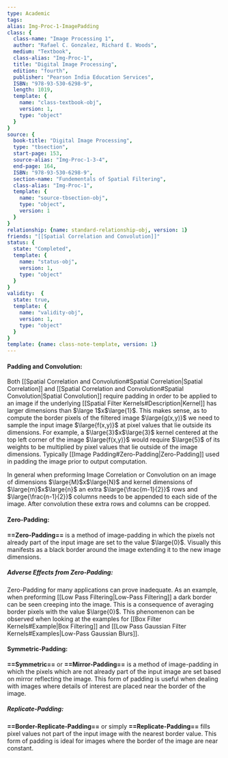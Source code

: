 ```yaml
---
type: Academic
tags:
alias: Img-Proc-1-ImagePadding
class: {
  class-name: "Image Processing 1",
  author: "Rafael C. Gonzalez, Richard E. Woods",
  medium: "Textbook",
  class-alias: "Img-Proc-1",
  title: "Digital Image Processing",
  edition: "fourth",
  publisher: "Pearson India Education Services",
  ISBN: "978-93-530-6298-9",
  length: 1019,
  template: {
    name: "class-textbook-obj",
    version: 1,
    type: "object"
  }
}
source: {
  book-title: "Digital Image Processing",
  type: "tbsection",
  start-page: 153,
  source-alias: "Img-Proc-1-3-4",
  end-page: 164,
  ISBN: "978-93-530-6298-9",
  section-name: "Fundementals of Spatial Filtering",
  class-alias: "Img-Proc-1",
  template: {
    name: "source-tbsection-obj",
    type: "object",
    version: 1
  }
}
relationship: {name: standard-relationship-obj, version: 1}
friends: "[[Spatial Correlation and Convolution]]"
status: {
  state: "Completed",
  template: {
    name: "status-obj",
    version: 1,
    type: "object"
  }
}
validity:  {
  state: true,
  template: {
    name: "validity-obj",
    version: 1,
    type: "object"
  }
}
template: {name: class-note-template, version: 1}
---
```

#### Padding and Convolution:
Both [[Spatial Correlation and Convolution#Spatial Correlation|Spatial Correlation]] and [[Spatial Correlation and Convolution#Spatial Convolution|Spatial Convolution]] require padding in order to be applied to an image if the underlying [[Spatial Filter Kernels#Description|Kernel]] has larger dimensions than $\large 1$x$\large{1}$. This makes sense, as to compute the border pixels of the filtered image $\large{g(x,y)}$ we need to sample the input image $\large{f(x,y)}$ at pixel values that lie outside its dimensions. For example, a $\large{3}$x$\large{3}$ kernel centered at the top left corner of the image $\large{f(x,y)}$ would require $\large{5}$ of its weights to be multiplied by pixel values that lie outside of the image dimensions. Typically [[Image Padding#Zero-Padding|Zero-Padding]] used in padding the image prior to output computation.

In general when preforming Image Correlation or Convolution on an image of dimensions $\large{M}$x$\large{N}$ and kernel dimensions of $\large{m}$x$\large{n}$ an extra $\large{\frac{m-1}{2}}$ rows and $\large{\frac{n-1}{2}}$ columns needs to be appended to each side of the image. After convolution these extra rows and columns can be cropped. 
  
#### Zero-Padding:
**==Zero-Padding==** is a method of image-padding in which the pixels not already part of the input image are set to the value $\large{0}$. Visually this manifests as a black border around the image extending it to the new image dimensions. 

##### Adverse Effects from Zero-Padding:
Zero-Padding for many applications can prove inadequate. As an example, when preforming [[Low Pass Filtering|Low-Pass Filtering]] a dark border can be seen creeping into the image. This is a consequence of averaging border pixels with the value $\large{0}$. This phenomenon can be observed when looking at the examples for [[Box Filter Kernels#Example|Box Filtering]] and [[Low Pass Gaussian Filter Kernels#Examples|Low-Pass Gaussian Blurs]].

#### Symmetric-Padding: 
**==Symmetric==** or **==Mirror-Padding==** is a method of image-padding in which the pixels which are not already part of the input image are set based on mirror reflecting the image. This form of padding is useful when dealing with images where details of interest are placed near the border of the image. 

##### Replicate-Padding:
**==Border-Replicate-Padding==** or simply **==Replicate-Padding==** fills pixel values not part of the input image with the nearest border value. This form of padding is ideal for images where the border of the image are near constant. 